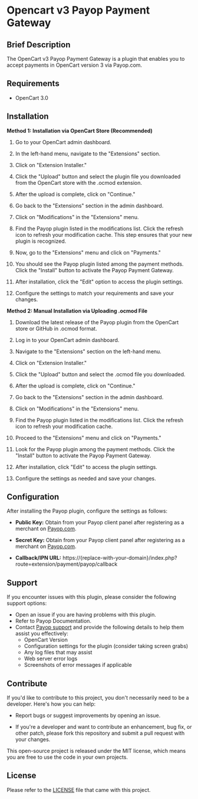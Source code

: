 Opencart v3 Payop Payment Gateway
=====================

## Brief Description

The OpenCart v3 Payop Payment Gateway is a plugin that enables you to accept payments in OpenCart version 3 via Payop.com.

## Requirements

- OpenCart 3.0

## Installation

**Method 1: Installation via OpenCart Store (Recommended)**

1. Go to your OpenCart admin dashboard.

2. In the left-hand menu, navigate to the "Extensions" section.

3. Click on "Extension Installer."

4. Click the "Upload" button and select the plugin file you downloaded from the OpenCart store with the .ocmod extension.

5. After the upload is complete, click on "Continue."

6. Go back to the "Extensions" section in the admin dashboard.

7. Click on "Modifications" in the "Extensions" menu.

8. Find the Payop plugin listed in the modifications list. Click the refresh icon to refresh your modification cache. This step ensures that your new plugin is recognized.

9. Now, go to the "Extensions" menu and click on "Payments."

10. You should see the Payop plugin listed among the payment methods. Click the "Install" button to activate the Payop Payment Gateway.

11. After installation, click the "Edit" option to access the plugin settings.

12. Configure the settings to match your requirements and save your changes.

**Method 2: Manual Installation via Uploading .ocmod File**

1. Download the latest release of the Payop plugin from the OpenCart store or GitHub in .ocmod format.

2. Log in to your OpenCart admin dashboard.

3. Navigate to the "Extensions" section on the left-hand menu.

4. Click on "Extension Installer."

5. Click the "Upload" button and select the .ocmod file you downloaded.

6. After the upload is complete, click on "Continue."

7. Go back to the "Extensions" section in the admin dashboard.

8. Click on "Modifications" in the "Extensions" menu.

9. Find the Payop plugin listed in the modifications list. Click the refresh icon to refresh your modification cache.

10. Proceed to the "Extensions" menu and click on "Payments."

11. Look for the Payop plugin among the payment methods. Click the "Install" button to activate the Payop Payment Gateway.

12. After installation, click "Edit" to access the plugin settings.

13. Configure the settings as needed and save your changes.

## Configuration

After installing the Payop plugin, configure the settings as follows:

- **Public Key:** Obtain from your Payop client panel after registering as a merchant on [Payop.com](https://payop.com).

- **Secret Key:** Obtain from your Payop client panel after registering as a merchant on [Payop.com](https://payop.com).

- **Callback/IPN URL:** https://{replace-with-your-domain}/index.php?route=extension/payment/payop/callback

## Support

If you encounter issues with this plugin, please consider the following support options:

- Open an issue if you are having problems with this plugin.
- Refer to Payop Documentation.
- Contact [Payop support](https://payop.com/en/contact-us) and provide the following details to help them assist you effectively:
   - OpenCart Version
   - Configuration settings for the plugin (consider taking screen grabs)
   - Any log files that may assist
   - Web server error logs
   - Screenshots of error messages if applicable

## Contribute

If you'd like to contribute to this project, you don't necessarily need to be a developer. Here's how you can help:

- Report bugs or suggest improvements by opening an issue.

- If you're a developer and want to contribute an enhancement, bug fix, or other patch, please fork this repository and submit a pull request with your changes.

This open-source project is released under the MIT license, which means you are free to use the code in your own projects.

## License

Please refer to the 
[LICENSE](https://github.com/Payop/opencart-v3-plugin/blob/master/LICENSE)
file that came with this project.
